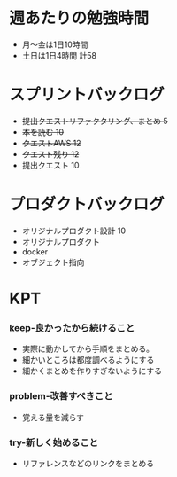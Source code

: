 
# 週あたりの勉強時間
- 月〜金は1日10時間
- 土日は1日4時間
計58

# スプリントバックログ
- ~~提出クエストリファクタリング、まとめ 5~~
- ~~本を読む 10~~
- ~~クエストAWS 12~~
- ~~クエスト残り 12~~
- 提出クエスト 10

# プロダクトバックログ
- オリジナルプロダクト設計 10
- オリジナルプロダクト
- docker
- オブジェクト指向

# KPT
### keep-良かったから続けること
- 実際に動かしてから手順をまとめる。
- 細かいところは都度調べるようにする
- 細かくまとめを作りすぎないようにする

### problem-改善すべきこと
- 覚える量を減らす

### try-新しく始めること
- リファレンスなどのリンクをまとめる